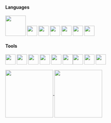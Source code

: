 #### Languages
<img height=64 src="https://cdn.jsdelivr.net/gh/devicons/devicon@latest/icons/csharp/csharp-original.svg" /> <img height=32 src="https://cdn.jsdelivr.net/gh/devicons/devicon@latest/icons/typescript/typescript-original.svg" /> <img height=32 src="https://cdn.jsdelivr.net/gh/devicons/devicon@latest/icons/javascript/javascript-original.svg" /> <img height=32 src="https://cdn.jsdelivr.net/gh/devicons/devicon@latest/icons/swift/swift-original.svg" /> <img height=32 src="https://cdn.jsdelivr.net/gh/devicons/devicon@latest/icons/css3/css3-original.svg" /> <img height=32 src="https://cdn.jsdelivr.net/gh/devicons/devicon@latest/icons/html5/html5-original.svg" /> <img height=32 src="https://cdn.jsdelivr.net/gh/devicons/devicon@latest/icons/graphql/graphql-plain.svg" />



#### Tools
<img height=32 src="https://cdn.jsdelivr.net/gh/devicons/devicon@latest/icons/dotnetcore/dotnetcore-original.svg" /> <img height=32 src="https://cdn.jsdelivr.net/gh/devicons/devicon@latest/icons/react/react-original.svg" /> <img height=32 src="https://cdn.jsdelivr.net/gh/devicons/devicon@latest/icons/nodejs/nodejs-original-wordmark.svg" /> <img height=32 src="https://cdn.jsdelivr.net/gh/devicons/devicon@latest/icons/bun/bun-original.svg" /> <img height=32 src="https://cdn.jsdelivr.net/gh/devicons/devicon@latest/icons/tailwindcss/tailwindcss-original.svg" /> <img height=32 src="https://cdn.jsdelivr.net/gh/devicons/devicon@latest/icons/microsoftsqlserver/microsoftsqlserver-original.svg" /><img height=32 src="https://cdn.jsdelivr.net/gh/devicons/devicon@latest/icons/mariadb/mariadb-original.svg" />
 <img height=32 src="https://cdn.jsdelivr.net/gh/devicons/devicon@latest/icons/amazonwebservices/amazonwebservices-original-wordmark.svg" /> <img height=32 src="https://cdn.jsdelivr.net/gh/devicons/devicon@latest/icons/docker/docker-original.svg" />



<a href="https://github.com/anuraghazra/github-readme-stats">
  <img height=150 align="center" src="https://github-readme-stats.vercel.app/api/top-langs/?username=Peekaey&theme=transparent&layout=compact&langs_count=6" />
</a>
<a href="https://github.com/anuraghazra/github-readme-stats">
  <img height=150 align="center" src="https://github-readme-stats.vercel.app/api?username=Peekaey&show_icons=true&theme=transparent&hide_rank=true&card_width=320&" />
</a>


> 

<!--
**Peekaayy/Peekaayy** is a ✨ _special_ ✨ repository because its `README.md` (this file) appears on your GitHub profile.


Here are some ideas to get you started:

- 🔭 I’m currently working on ...
- 🌱 I’m currently learning ...
- 👯 I’m looking to collaborate on ...
- 🤔 I’m looking for help with ...
- 💬 Ask me about ...
- 📫 How to reach me: ...
- 😄 Pronouns: ...
- ⚡ Fun fact: ...
-->
